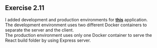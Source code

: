 ## Exercise 2.11
I added development and production environments for **[this](https://github.com/lapptomi/rock-paper-scissors-app)** application.  
The development environment uses two different Docker containers to separate the server and the client.  
The production environment uses only one Docker container to serve the React build folder by using Express server.
